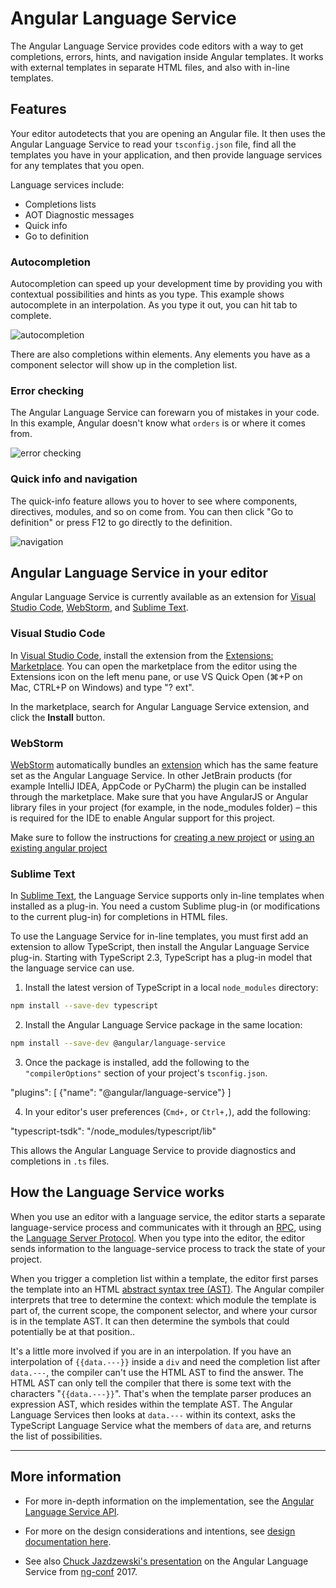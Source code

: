 # Angular Language Service

The Angular Language Service provides code editors with a way to get completions, errors,
hints, and navigation inside Angular templates.
It works with external templates in separate HTML files, and also with in-line templates.

## Features

Your editor autodetects that you are opening an Angular file.
It then uses the Angular Language Service to read your `tsconfig.json` file, find all the
templates you have in your application, and then provide language services for any templates that you open.

Language services include:

* Completions lists
* AOT Diagnostic messages
* Quick info
* Go to definition


### Autocompletion

Autocompletion can speed up your development time by providing you with
contextual possibilities and hints as you type.
This example shows autocomplete in an interpolation. As you type it out,
you can hit tab to complete.

<div class="lightbox">
  <img src="generated/images/guide/language-service/language-completion.gif" alt="autocompletion">
</div>

There are also completions within elements. Any elements you have as a component selector will
show up in the completion list.

### Error checking

The Angular Language Service can forewarn you of mistakes in your code.
In this example, Angular doesn't know what `orders` is or where it comes from.

<div class="lightbox">
  <img src="generated/images/guide/language-service/language-error.gif" alt="error checking">
</div>

### Quick info and navigation

The quick-info feature allows you to hover to see where components, directives, modules, and so on come from.
You can then click "Go to definition" or press F12 to go directly to the definition.

<div class="lightbox">
  <img src="generated/images/guide/language-service/language-navigation.gif" alt="navigation">
</div>


## Angular Language Service in your editor

Angular Language Service is currently available as an extension for [Visual Studio Code](https://code.visualstudio.com/),
[WebStorm](https://www.jetbrains.com/webstorm), and [Sublime Text](https://www.sublimetext.com/).

### Visual Studio Code

In [Visual Studio Code](https://code.visualstudio.com/), install the extension from the [Extensions: Marketplace](https://marketplace.visualstudio.com/items?itemName=Angular.ng-template). You can open the marketplace from the editor using the Extensions icon on the left menu pane, or use VS Quick Open (⌘+P on Mac, CTRL+P on Windows) and type "? ext".

In the marketplace, search for Angular Language Service extension, and click the **Install** button.

### WebStorm

[WebStorm](https://www.jetbrains.com/webstorm/) automatically bundles an [extension](https://plugins.jetbrains.com/plugin/6971-angular-and-angularjs) which has the same feature set as the Angular Language Service. In other JetBrain products (for example IntelliJ IDEA, AppCode or PyCharm) the plugin can be installed through the marketplace. Make sure that you have AngularJS or Angular library files in your project (for example, in the node_modules folder) – this is required for the IDE to enable Angular support for this project.

Make sure to follow the instructions for [creating a new project](https://www.jetbrains.com/help/webstorm/angular.html#create_new_angular_app) or [using an existing angular project](https://www.jetbrains.com/help/webstorm/angular.html#angular_cli_open_existing_application)

### Sublime Text

In [Sublime Text](https://www.sublimetext.com/), the Language Service supports only in-line templates when installed as a plug-in.
You need a custom Sublime plug-in (or modifications to the current plug-in) for completions in HTML files.

To use the Language Service for in-line templates, you must first add an extension to allow TypeScript, then install the Angular Language Service plug-in. Starting with TypeScript 2.3, TypeScript has a plug-in model that the language service can use.

1. Install the latest version of TypeScript in a local `node_modules` directory:

```sh
npm install --save-dev typescript
```

2. Install the Angular Language Service package in the same location:

```sh
npm install --save-dev @angular/language-service
```

3. Once the package is installed,  add the following to the `"compilerOptions"` section of your project's `tsconfig.json`.

<code-example language="json" header="tsconfig.json">
  "plugins": [
      {"name": "@angular/language-service"}
  ]
</code-example>

4. In your editor's user preferences (`Cmd+,` or `Ctrl+,`), add the following:

<code-example language="json" header="Sublime Text user preferences">
"typescript-tsdk": "<path to your folder>/node_modules/typescript/lib"
</code-example>

This allows the Angular Language Service to provide diagnostics and completions in `.ts` files.




## How the Language Service works

When you use an editor with a language service, the editor starts a separate language-service process
and communicates with it through an [RPC](https://en.wikipedia.org/wiki/Remote_procedure_call), using the [Language Server Protocol](https://microsoft.github.io/language-server-protocol/).
When you type into the editor, the editor sends information to the language-service process to
track the state of your project.

When you trigger a completion list within a template, the editor first parses the template into an
HTML [abstract syntax tree (AST)](https://en.wikipedia.org/wiki/Abstract_syntax_tree).
The Angular compiler interprets that tree to determine the context: which module the template is part of, the current scope, the component selector, and where your cursor is in the template AST. It can then determine the symbols that could potentially be at that position..

It's a little more involved if you are in an interpolation.
If you have an interpolation of `{{data.---}}` inside a `div` and need the completion list after `data.---`, the compiler can't use the HTML AST to find the answer.
The HTML AST can only tell the compiler that there is some text with the characters "`{{data.---}}`".
That's when the template parser produces an expression AST, which resides within the template AST.
The Angular Language Services then looks at `data.---` within its context, asks the TypeScript Language Service what the members of `data` are, and returns the list of possibilities.

<hr>

## More information

* For more in-depth information on the implementation, see the
[Angular Language Service API](https://github.com/angular/angular/blob/master/packages/language-service/src/types.ts).

* For more on the design considerations and intentions, see [design documentation here](https://github.com/angular/vscode-ng-language-service/wiki/Design).

* See also [Chuck Jazdzewski's presentation](https://www.youtube.com/watch?v=ez3R0Gi4z5A&t=368s) on the Angular Language Service from [ng-conf](https://www.ng-conf.org/) 2017.
